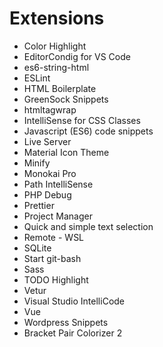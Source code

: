 # Extensions

- Color Highlight
- EditorCondig for VS Code
- es6-string-html
- ESLint
- HTML Boilerplate
- GreenSock Snippets
- htmltagwrap
- IntelliSense for CSS Classes
- Javascript (ES6) code snippets
- Live Server
- Material Icon Theme
- Minify
- Monokai Pro
- Path IntelliSense
- PHP Debug
- Prettier
- Project Manager
- Quick and simple text selection
- Remote - WSL
- SQLite
- Start git-bash
- Sass
- TODO Highlight
- Vetur
- Visual Studio IntelliCode
- Vue
- Wordpress Snippets
- Bracket Pair Colorizer 2
